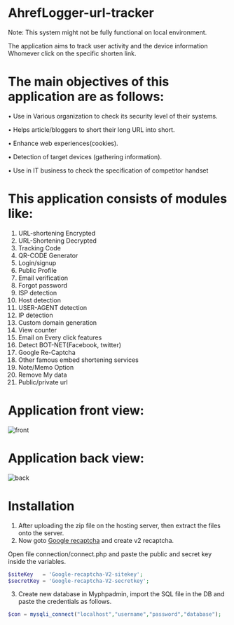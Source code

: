 # AhrefLogger-url-tracker
Note: This system might not be fully functional on local environment.

The application aims to track user activity and the device information Whomever click on the
specific shorten link.

# The main objectives of this application are as follows:

• Use in Various organization to check its security level of their systems.

• Helps article/bloggers to short their long URL into short.

• Enhance web experiences(cookies).

• Detection of target devices (gathering information).

• Use in IT business to check the specification of competitor handset 

# This application consists of modules like:
 1. URL-shortening Encrypted
 2. URL-Shortening Decrypted
 3. Tracking Code
 4. QR-CODE Generator
 5. Login/signup
 6. Public Profile
 7. Email verification
 8. Forgot password
 9. ISP detection
10. Host detection
11. USER-AGENT detection
12. IP detection
13. Custom domain generation
14. View counter
15. Email on Every click features
16. Detect BOT-NET(Facebook, twitter)
17. Google Re-Captcha
18. Other famous embed shortening services
19. Note/Memo Option
20. Remove My data
21. Public/private url

# Application front view:
![front](https://i.ibb.co/XYwqqPb/Untitled.png)

# Application back view:

![back](https://i.ibb.co/gvPV61k/Untitled.png)

# Installation 
1. After uploading the zip file on the hosting server, then extract the files onto the server.
2. Now goto [Google recaptcha](https://www.google.com/recaptcha/admin/create) and create v2 recaptcha.
 
 Open file connection/connect.php and paste the public and secret key inside the variables.
 ```php
 $siteKey   = 'Google-recaptcha-V2-sitekey';
 $secretKey = 'Google-recaptcha-V2-secretkey';
 ```
 
 3. Create new database in Myphpadmin, import the SQL file in the DB and paste the credentials as follows.
 ```php
 $con = mysqli_connect("localhost","username","password","database");
 ```
